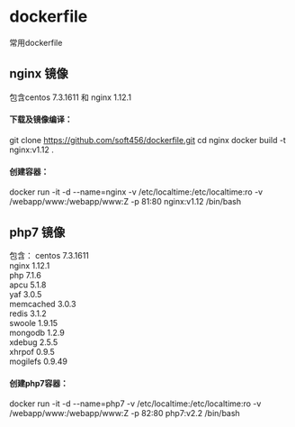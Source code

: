 # dockerfile
常用dockerfile

## nginx 镜像
包含centos 7.3.1611 和 nginx 1.12.1

#### 下载及镜像编译：
git clone https://github.com/soft456/dockerfile.git
cd nginx
docker build -t nginx:v1.12 .

#### 创建容器：
docker run -it -d --name=nginx -v /etc/localtime:/etc/localtime:ro -v /webapp/www:/webapp/www:Z -p 81:80 nginx:v1.12 /bin/bash

## php7 镜像  
包含：
centos 7.3.1611  
nginx 1.12.1  
php 7.1.6  
apcu 5.1.8  
yaf 3.0.5  
memcached 3.0.3  
redis 3.1.2  
swoole 1.9.15  
mongodb 1.2.9  
xdebug 2.5.5  
xhrpof 0.9.5  
mogilefs 0.9.49  

#### 创建php7容器：
docker run -it -d --name=php7 -v /etc/localtime:/etc/localtime:ro -v /webapp/www:/webapp/www:Z -p 82:80 php7:v2.2 /bin/bash